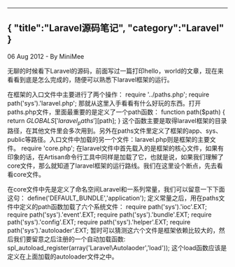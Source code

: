 -----
{
    "title":"Laravel源码笔记",
    "category":"Laravel"
}
-----

<p class="meta">06 Aug 2012 - By MiniMee</p>

无聊的时候看下Laravel的源码，前面写过一篇打印hello，world的文章，现在来看看到底是怎么完成的，随便可以熟悉下laravel框架的运行。

在框架的入口文件中主要进行了两个操作：
    require '../paths.php';
    require path('sys').'laravel.php';
那就从这里入手看看有什么好玩的东西。打开paths.php文件，里面最重要的是定义了一个path函数：
    function path($path)
    {
        return $GLOBALS['laravel_paths'][$path];
    }
这个函数主要是取得laravel框架的目录路径，在其他文件里会多次用到。另外在paths文件里定义了框架的app、sys、public等路径。入口文件中加载的另一个文件：laravel.php则是框架的主要文件。
    require  'core.php';
在laravel文件中首先载入的是框架的核心文件，如果有印象的话，在Artisan命令行工具中同样是加载了它，也就是说，如果我们理解了core文件，那么就知道了laravel框架的运行路线。我们在这里设个断点，先去看看core文件。

在core文件中先是定义了命名空间Laravel和一系列常量，我们可以留意一下下面这句：
    define('DEFAULT_BUNDLE','application');
定义常量之后，用在paths文件中定义的path函数加载了六个系统文件：
    require path('sys').'ioc'.EXT;
    require path('sys').'event'.EXT;
    require path('sys').'bundle'.EXT;
    require path('sys').'config'.EXT;
    require path('sys').'helper'.EXT;
    require path('sys').'autoloader'.EXT;
暂时可以猜测这六个文件是框架依赖比较大的，然后我们要留意之后注册的一个自动加载函数:
    spl_autoload_register(array('Laravel\\Autolaoder','load'));
这个load函数应该是定义在上面加载的autoloader文件之中。
